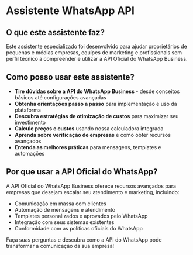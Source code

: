 # Assistente WhatsApp API

## O que este assistente faz?

Este assistente especializado foi desenvolvido para ajudar proprietários de pequenas e médias empresas, equipes de marketing e profissionais sem perfil técnico a compreender e utilizar a API Oficial do WhatsApp Business.

## Como posso usar este assistente?

- **Tire dúvidas sobre a API do WhatsApp Business** - desde conceitos básicos até configurações avançadas
- **Obtenha orientações passo a passo** para implementação e uso da plataforma
- **Descubra estratégias de otimização de custos** para maximizar seu investimento
- **Calcule preços e custos** usando nossa calculadora integrada
- **Aprenda sobre verificação de empresas** e como obter recursos avançados
- **Entenda as melhores práticas** para mensagens, templates e automações

## Por que usar a API Oficial do WhatsApp?

A API Oficial do WhatsApp Business oferece recursos avançados para empresas que desejam escalar seu atendimento e marketing, incluindo:

- Comunicação em massa com clientes
- Automação de mensagens e atendimento
- Templates personalizados e aprovados pelo WhatsApp
- Integração com seus sistemas existentes
- Conformidade com as políticas oficiais do WhatsApp

Faça suas perguntas e descubra como a API do WhatsApp pode transformar a comunicação da sua empresa!
